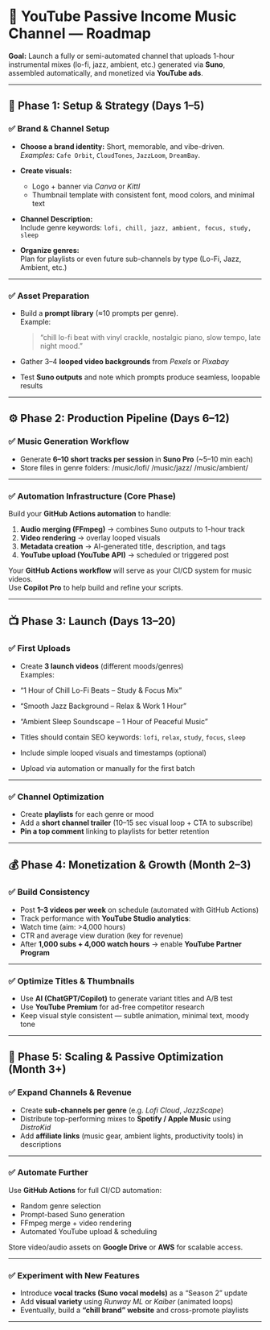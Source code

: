 # 🎵 YouTube Passive Income Music Channel — Roadmap

**Goal:** Launch a fully or semi-automated channel that uploads 1-hour instrumental mixes (lo-fi, jazz, ambient, etc.) generated via **Suno**, assembled automatically, and monetized via **YouTube ads**.

---

## 🧭 Phase 1: Setup & Strategy (Days 1–5)

### ✅ Brand & Channel Setup

- **Choose a brand identity:** Short, memorable, and vibe-driven.  
  *Examples:* `Cafe Orbit`, `CloudTones`, `JazzLoom`, `DreamBay`.

- **Create visuals:**
  - Logo + banner via *Canva* or *Kittl*  
  - Thumbnail template with consistent font, mood colors, and minimal text

- **Channel Description:**  
  Include genre keywords: `lofi, chill, jazz, ambient, focus, study, sleep`

- **Organize genres:**  
  Plan for playlists or even future sub-channels by type (Lo-Fi, Jazz, Ambient, etc.)

---

### ✅ Asset Preparation

- Build a **prompt library** (≈10 prompts per genre).  
  Example:  
  > “chill lo-fi beat with vinyl crackle, nostalgic piano, slow tempo, late night mood.”

- Gather 3–4 **looped video backgrounds** from *Pexels* or *Pixabay*  
- Test **Suno outputs** and note which prompts produce seamless, loopable results

---

## ⚙️ Phase 2: Production Pipeline (Days 6–12)

### ✅ Music Generation Workflow

- Generate **6–10 short tracks per session** in **Suno Pro** (~5–10 min each)  
- Store files in genre folders:
/music/lofi/
/music/jazz/
/music/ambient/


---

### ✅ Automation Infrastructure (Core Phase)

Build your **GitHub Actions automation** to handle:

1. **Audio merging (FFmpeg)** → combines Suno outputs to 1-hour track  
2. **Video rendering** → overlay looped visuals  
3. **Metadata creation** → AI-generated title, description, and tags  
4. **YouTube upload (YouTube API)** → scheduled or triggered post  

Your **GitHub Actions workflow** will serve as your CI/CD system for music videos.  
Use **Copilot Pro** to help build and refine your scripts.

---

## 📺 Phase 3: Launch (Days 13–20)

### ✅ First Uploads

- Create **3 launch videos** (different moods/genres)  
Examples:
- “1 Hour of Chill Lo-Fi Beats – Study & Focus Mix”
- “Smooth Jazz Background – Relax & Work 1 Hour”
- “Ambient Sleep Soundscape – 1 Hour of Peaceful Music”

- Titles should contain SEO keywords: `lofi`, `relax`, `study`, `focus`, `sleep`
- Include simple looped visuals and timestamps (optional)
- Upload via automation or manually for the first batch

---

### ✅ Channel Optimization

- Create **playlists** for each genre or mood  
- Add a **short channel trailer** (10–15 sec visual loop + CTA to subscribe)  
- **Pin a top comment** linking to playlists for better retention  

---

## 💰 Phase 4: Monetization & Growth (Month 2–3)

### ✅ Build Consistency

- Post **1–3 videos per week** on schedule (automated with GitHub Actions)  
- Track performance with **YouTube Studio analytics**:
- Watch time (aim: >4,000 hours)
- CTR and average view duration (key for revenue)
- After **1,000 subs + 4,000 watch hours** → enable **YouTube Partner Program**

---

### ✅ Optimize Titles & Thumbnails

- Use **AI (ChatGPT/Copilot)** to generate variant titles and A/B test  
- Use **YouTube Premium** for ad-free competitor research  
- Keep visual style consistent — subtle animation, minimal text, moody tone  

---

## 🧠 Phase 5: Scaling & Passive Optimization (Month 3+)

### ✅ Expand Channels & Revenue

- Create **sub-channels per genre** (e.g. *Lofi Cloud*, *JazzScape*)  
- Distribute top-performing mixes to **Spotify / Apple Music** using *DistroKid*  
- Add **affiliate links** (music gear, ambient lights, productivity tools) in descriptions  

---

### ✅ Automate Further

Use **GitHub Actions** for full CI/CD automation:

- Random genre selection  
- Prompt-based Suno generation  
- FFmpeg merge + video rendering  
- Automated YouTube upload & scheduling  

Store video/audio assets on **Google Drive** or **AWS** for scalable access.  

---

### ✅ Experiment with New Features

- Introduce **vocal tracks (Suno vocal models)** as a “Season 2” update  
- Add **visual variety** using *Runway ML* or *Kaiber* (animated loops)  
- Eventually, build a **“chill brand” website** and cross-promote playlists  

---
